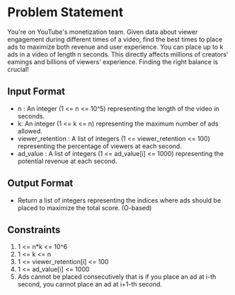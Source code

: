 # Problem Statement

You're on YouTube's monetization team. Given data about viewer engagement during different times of a video, find the best times to place ads to maximize both revenue and user experience. You can place up to k ads in a video of length n seconds. This directly affects millions of creators' eamings and billions of viewers' experience. Finding the right balance is crucial!

## Input Format

- n : An integer (1 <= n <= 10^5) representing the length of the video in seconds.
- k: An integer (1 <= k <= n) representing the maximum number of ads allowed.
- viewer_retention : A list of integers (1 <= viewer_retention <= 100) representing the percentage of viewers at each second.
- ad_value : A list of integers (1 <= ad_value\[i] <= 1000) representing the potential revenue at each second.

## Output Format

- Return a list of integers representing the indices where ads should be placed to maximize the total score. (O-based)

## Constraints

1. 1 <= n\*k <= 10^6
2. 1 <= k <= n
3. 1 <= viewer_retention\[i] <= 100
4. 1 <= ad_value\[i] <= 1000
5. Ads cannot be placed consecutively that is if you place an ad at i-th second, you cannot place an ad at i+1-th second.
